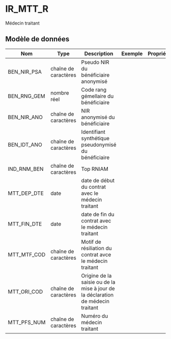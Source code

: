 # IR_MTT_R

Médecin traitant


## Modèle de données

|Nom|Type|Description|Exemple|Propriétés|
|-|-|-|-|-|
|BEN_NIR_PSA|chaîne de caractères|Pseudo NIR du bénéficiaire anonymisé|||
|BEN_RNG_GEM|nombre réel|Code rang gémellaire du bénéficiaire|||
|BEN_NIR_ANO|chaîne de caractères|NIR anonymisé du bénéficiaire|||
|BEN_IDT_ANO|chaîne de caractères|Identifiant synthétique pseudonymisé du bénéficiaire|||
|IND_RNM_BEN|chaîne de caractères|Top RNIAM|||
|MTT_DEP_DTE|date|date de début du contrat avec le médecin traitant|||
|MTT_FIN_DTE|date|date de fin du contrat avec le médecin traitant|||
|MTT_MTF_COD|chaîne de caractères|Motif de résiliation du contrat avce le médecin traitant|||
|MTT_ORI_COD|chaîne de caractères|Origine de la saisie ou de la mise à jour de la déclaration de médecin traitant|||
|MTT_PFS_NUM|chaîne de caractères|Numéro du médecin traitant|||
